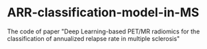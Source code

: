 # ARR-classification-model-in-MS
The code of paper "Deep Learning-based PET/MR radiomics for the classification of annualized relapse rate in multiple sclerosis"
